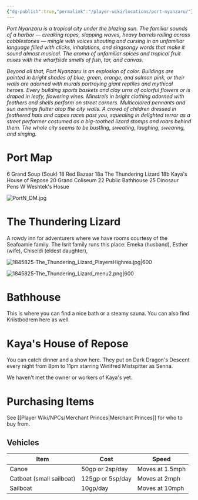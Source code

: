 ```yaml
---
{"dg-publish":true,"permalink":"/player-wiki/locations/port-nyanzaru/"}
---
```


_Port Nyanzaru is a tropical city under the blazing sun. The familiar sounds of a harbor — creaking ropes, slapping waves, heavy barrels rolling across cobblestones — mingle with voices shouting and cursing in an unfamiliar language filled with clicks, inhalations, and singsongy words that make it sound almost musical. The aroma of unfamiliar spices and tropical fruit mixes with the wharfside smells of fish, tar, and canvas._

_Beyond all that, Port Nyanzaru is an explosion of color. Buildings are painted in bright shades of blue, green, orange, and salmon pink, or their walls are adorned with murals portraying giant reptiles and mythical heroes. Every building sports baskets and clay urns of colorful flowers or is draped in leafy, flowering vines. Minstrels in bright clothing adorned with feathers and shells perform on street corners. Multicolored pennants and sun awnings flutter atop the city walls. A crowd of children dressed in feathered hats and capes races past you, squealing in delighted terror as a street performer costumed as a big-toothed lizard stomps and roars behind them. The whole city seems to be bustling, sweating, laughing, swearing, and singing._

# Port Map

6 Grand Soup (Souk)
18 Red Bazaar
18a The Thundering Lizard
18b Kaya's House of Repose
20 Grand Coliseum
22 Public Bathhouse
25 Dinosaur Pens
W Weshtek's Hosue


![PortN_DM.jpg](/img/user/Maps/PortN_DM.jpg)


# The Thundering Lizard

A rowdy inn for adventurers where we have rooms courtesy of the Seafoamie family. The Isrit family runs this place: Emeka (husband), Esther (wife), Chiseldi (eldest daughter),  

![1845825-The_Thundering_Lizard_PlayersHighres.jpg|600](/img/user/Maps/1845825-The_Thundering_Lizard_PlayersHighres.jpg)

![1845825-The_Thundering_Lizard_menu2.png|600](/img/user/Pasted%20Images/1845825-The_Thundering_Lizard_menu2.png)
# Bathhouse

This is where you can find a nice bath or a steamy sauna. You can also find Kriistbodrem here as well.

# Kaya's House of Repose

You can catch dinner and a show here. They put on Dark Dragon's Descent every night from 8pm to 11pm starring Winifred Mistspitter as Senna. 

We haven't met the owner or workers of Kaya's yet.

# Purchasing Items

See [[Player Wiki/NPCs/Merchant Princes\|Merchant Princes]] for who to buy from.

## Vehicles

| Item                     | Cost             | Speed           |
| ------------------------ | ---------------- | --------------- |
| Canoe                    | 50gp or 2sp/day  | Moves at 1.5mph |
| Catboat (small sailboat) | 125gp or 5sp/day | Moves at 2mph   |
| Sailboat                 | 10gp/day         | Moves at 10mph  |
